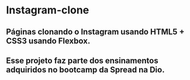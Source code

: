 # Instagram-clone
## Páginas clonando o Instagram usando HTML5 + CSS3 usando Flexbox.
## Esse projeto faz parte dos ensinamentos adquiridos no bootcamp da Spread na Dio.
